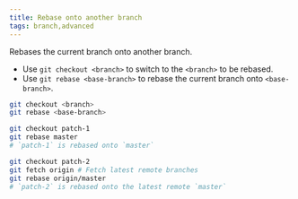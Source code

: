 ```yaml
---
title: Rebase onto another branch
tags: branch,advanced
---
```


Rebases the current branch onto another branch.

- Use `git checkout <branch>` to switch to the `<branch>` to be rebased.
- Use `git rebase <base-branch>` to rebase the current branch onto `<base-branch>`.

```sh
git checkout <branch>
git rebase <base-branch>
```

```sh
git checkout patch-1
git rebase master
# `patch-1` is rebased onto `master`

git checkout patch-2
git fetch origin # Fetch latest remote branches
git rebase origin/master
# `patch-2` is rebased onto the latest remote `master`
```
